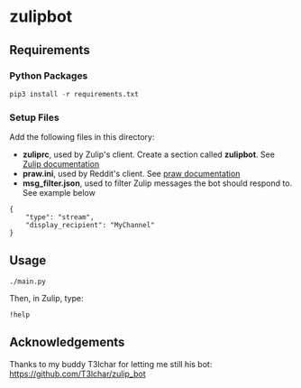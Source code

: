 # zulipbot

## Requirements

### Python Packages
```python
pip3 install -r requirements.txt
```
### Setup Files
Add the following files in this directory:
  - **zuliprc**, used by Zulip's client. Create a section called **zulipbot**. See [Zulip documentation](https://zulip.com/api/running-bots)
  - **praw.ini**, used by Reddit's client. See [praw documentation](https://praw.readthedocs.io/en/latest/getting_started/configuration/prawini.html)
  - **msg_filter.json**, used to filter Zulip messages the bot should respond to. See example below

```
{
    "type": "stream",
    "display_recipient": "MyChannel"
}
```

## Usage
```shell
./main.py
```
Then, in Zulip, type:
```
!help
```

## Acknowledgements
Thanks to my buddy T3lchar for letting me still his bot: https://github.com/T3lchar/zulip_bot
